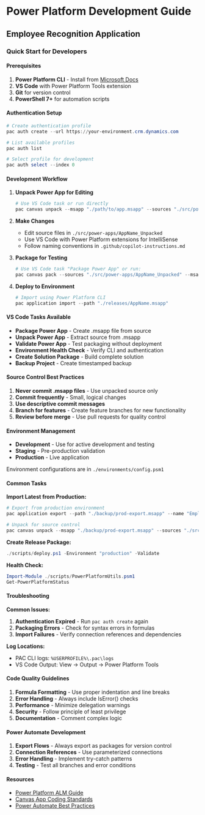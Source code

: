 # Power Platform Development Guide
## Employee Recognition Application

### Quick Start for Developers

#### Prerequisites
1. **Power Platform CLI** - Install from [Microsoft Docs](https://docs.microsoft.com/powerapps/developer/data-platform/powerapps-cli)
2. **VS Code** with Power Platform Tools extension
3. **Git** for version control
4. **PowerShell 7+** for automation scripts

#### Authentication Setup
```powershell
# Create authentication profile
pac auth create --url https://your-environment.crm.dynamics.com

# List available profiles
pac auth list

# Select profile for development
pac auth select --index 0
```

#### Development Workflow

1. **Unpack Power App for Editing**
   ```powershell
   # Use VS Code task or run directly
   pac canvas unpack --msapp "./path/to/app.msapp" --sources "./src/power-apps/AppName_Unpacked"
   ```

2. **Make Changes**
   - Edit source files in `./src/power-apps/AppName_Unpacked`
   - Use VS Code with Power Platform extensions for IntelliSense
   - Follow naming conventions in `.github/copilot-instructions.md`

3. **Package for Testing**
   ```powershell
   # Use VS Code task "Package Power App" or run:
   pac canvas pack --sources "./src/power-apps/AppName_Unpacked" --msapp "./releases/AppName.msapp"
   ```

4. **Deploy to Environment**
   ```powershell
   # Import using Power Platform CLI
   pac application import --path "./releases/AppName.msapp"
   ```

#### VS Code Tasks Available

- **Package Power App** - Create .msapp file from source
- **Unpack Power App** - Extract source from .msapp
- **Validate Power App** - Test packaging without deployment
- **Environment Health Check** - Verify CLI and authentication
- **Create Solution Package** - Build complete solution
- **Backup Project** - Create timestamped backup

#### Source Control Best Practices

1. **Never commit .msapp files** - Use unpacked source only
2. **Commit frequently** - Small, logical changes
3. **Use descriptive commit messages**
4. **Branch for features** - Create feature branches for new functionality
5. **Review before merge** - Use pull requests for quality control

#### Environment Management

- **Development** - Use for active development and testing
- **Staging** - Pre-production validation
- **Production** - Live application

Environment configurations are in `./environments/config.psm1`

#### Common Tasks

**Import Latest from Production:**
```powershell
# Export from production environment
pac application export --path "./backup/prod-export.msapp" --name "EmployeeRecognitionApp"

# Unpack for source control
pac canvas unpack --msapp "./backup/prod-export.msapp" --sources "./src/power-apps/Latest_Unpacked"
```

**Create Release Package:**
```powershell
./scripts/deploy.ps1 -Environment "production" -Validate
```

**Health Check:**
```powershell
Import-Module ./scripts/PowerPlatformUtils.psm1
Get-PowerPlatformStatus
```

#### Troubleshooting

**Common Issues:**
1. **Authentication Expired** - Run `pac auth create` again
2. **Packaging Errors** - Check for syntax errors in formulas
3. **Import Failures** - Verify connection references and dependencies

**Log Locations:**
- PAC CLI logs: `%USERPROFILE%\.pac\logs`
- VS Code Output: View → Output → Power Platform Tools

#### Code Quality Guidelines

1. **Formula Formatting** - Use proper indentation and line breaks
2. **Error Handling** - Always include IsError() checks
3. **Performance** - Minimize delegation warnings
4. **Security** - Follow principle of least privilege
5. **Documentation** - Comment complex logic

#### Power Automate Development

1. **Export Flows** - Always export as packages for version control
2. **Connection References** - Use parameterized connections
3. **Error Handling** - Implement try-catch patterns
4. **Testing** - Test all branches and error conditions

#### Resources

- [Power Platform ALM Guide](https://docs.microsoft.com/power-platform/alm/)
- [Canvas App Coding Standards](https://docs.microsoft.com/powerapps/maker/canvas-apps/coding-standards)
- [Power Automate Best Practices](https://docs.microsoft.com/power-automate/guidance/planning/best-practices)
